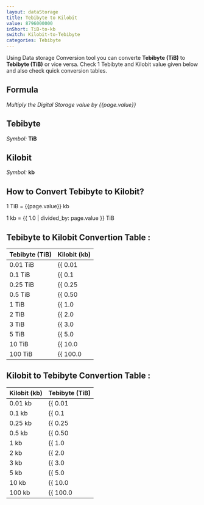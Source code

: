 ```yaml
---
layout: dataStorage
title: Tebibyte to Kilobit
value: 8796000000
inShort: TiB-to-kb
switch: Kilobit-to-Tebibyte
categories: Tebibyte
---
```


Using Data storage Conversion tool you can converte **Tebibyte (TiB)** to **Tebibyte (TiB)** or vice versa. Check 1 Tebibyte and Kilobit value given below and also check quick conversion tables.

## Formula
*Multiply the Digital Storage value by {{page.value}}*

## Tebibyte
*Symbol:* **TiB**

## Kilobit
*Symbol:* **kb**

## How to Convert Tebibyte to Kilobit?

1 TiB = {{page.value}} kb

1 kb = {{ 1.0 | divided_by: page.value }} TiB


## Tebibyte to Kilobit Convertion Table :

| Tebibyte (TiB) | Kilobit (kb) |
| ---- | ---- |
| 0.01 TiB | {{ 0.01 | times: page.value | round: 12 }} kb |
| 0.1 TiB | {{ 0.1 | times: page.value | round: 12 }} kb |
| 0.25 TiB | {{ 0.25 | times: page.value | round: 12 }} kb |
| 0.5 TiB | {{ 0.50 | times: page.value | round: 12 }} kb |
| 1 TiB | {{ 1.0 | times: page.value | round: 12 }} kb |
| 2 TiB | {{ 2.0 | times: page.value | round: 12 }} kb |
| 3 TiB | {{ 3.0 | times: page.value | round: 12 }} kb |
| 5 TiB | {{ 5.0 | times: page.value | round: 12 }} kb |
| 10 TiB | {{ 10.0 | times: page.value | round: 12 }} kb |
| 100 TiB | {{ 100.0 | times: page.value | round: 12 }} kb |

## Kilobit to Tebibyte Convertion Table :

| Kilobit (kb) | Tebibyte (TiB) |
| ---- | ---- |
| 0.01 kb | {{ 0.01 | divided_by: page.value | round: 12 }} TiB |
| 0.1 kb | {{ 0.1 | divided_by: page.value | round: 12 }} TiB |
| 0.25 kb | {{ 0.25 | divided_by: page.value | round: 12 }} TiB |
| 0.5 kb | {{ 0.50 | divided_by: page.value | round: 12 }} TiB |
| 1 kb | {{ 1.0 | divided_by: page.value | round: 12 }} TiB |
| 2 kb | {{ 2.0 | divided_by: page.value | round: 12 }} TiB |
| 3 kb | {{ 3.0 | divided_by: page.value | round: 12 }} TiB |
| 5 kb | {{ 5.0 | divided_by: page.value | round: 12 }} TiB |
| 10 kb | {{ 10.0 | divided_by: page.value | round: 12 }} TiB |
| 100 kb | {{ 100.0 | divided_by: page.value | round: 12 }} TiB |


<script>
document.getElementById('selectInput')[17].selected = true
document.getElementById('selectOutput')[2].selected = true
</script>
